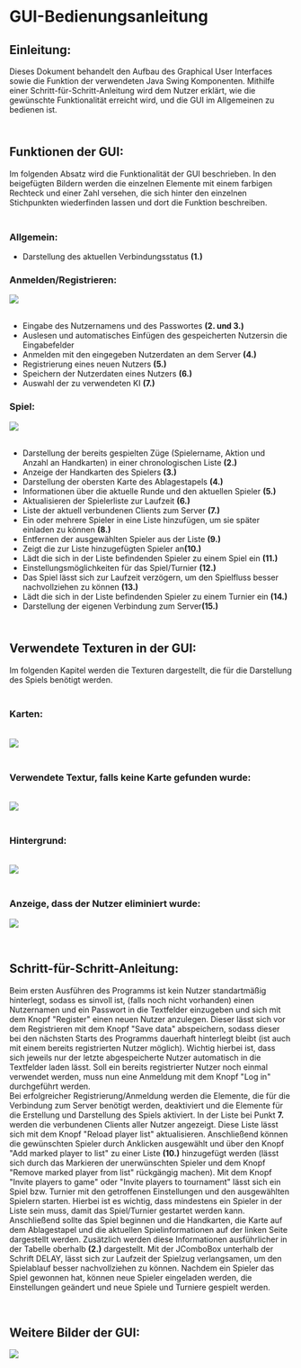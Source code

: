 <h1>GUI-Bedienungsanleitung</h1>

<h2>Einleitung:</h2>
Dieses Dokument behandelt den Aufbau des Graphical User Interfaces sowie die Funktion der verwendeten Java Swing Komponenten. 
Mithilfe einer Schritt-für-Schritt-Anleitung wird dem Nutzer erklärt, wie die gewünschte Funktionalität erreicht wird, und die GUI im Allgemeinen zu bedienen ist. 

<h2><br>Funktionen der GUI:</h2>
Im folgenden Absatz wird die Funktionalität der GUI beschrieben. In den beigefügten Bildern werden die einzelnen Elemente mit einem farbigen Rechteck und einer Zahl versehen, die sich hinter den einzelnen Stichpunkten wiederfinden lassen und dort die Funktion beschreiben.
<h3><br>Allgemein:</h3>
<ul>
<li>Darstellung des aktuellen Verbindungsstatus <b>(1.)</b></li>
</ul>
<h3>Anmelden/Registrieren:</h3>
<img src=".\images\gui_login.png">
<ul>
<br><li>Eingabe des Nutzernamens und des Passwortes <b>(2. und 3.)</b></li>
<li>Auslesen und automatisches Einfügen des gespeicherten Nutzersin die Eingabefelder</li>
<li>Anmelden mit den eingegeben Nutzerdaten an dem Server <b>(4.)</b></li>
<li>Registrierung eines neuen Nutzers <b>(5.)</b></li>
<li>Speichern der Nutzerdaten eines Nutzers <b>(6.)</b></li>
<li>Auswahl der zu verwendeten KI <b>(7.)</b></li>
</ul>
<h3>Spiel:</h3>
<img src=".\images\gui_game.png">
<ul>
<br><li>Darstellung der bereits gespielten Züge (Spielername, Aktion und Anzahl an Handkarten) in einer chronologischen Liste <b>(2.)</b></li>
<li>Anzeige der Handkarten des Spielers <b>(3.)</b></li>
<li>Darstellung der obersten Karte des Ablagestapels <b>(4.)</b></li>
<li>Informationen über die aktuelle Runde und den aktuellen Spieler <b>(5.)</b></li>
<li>Aktualisieren der Spielerliste zur Laufzeit <b>(6.)</b></li>
<li>Liste der aktuell verbundenen Clients zum Server <b>(7.)</b></li>
<li>Ein oder mehrere Spieler in eine Liste hinzufügen, um sie später einladen zu können <b>(8.)</b></li>
<li>Entfernen der ausgewählten Spieler aus der Liste <b>(9.)</b></li>
<li>Zeigt die zur Liste hinzugefügten Spieler an<b>(10.)</b></li>
<li>Lädt die sich in der Liste befindenden Spieler zu einem Spiel ein <b>(11.)</b></li>
<li>Einstellungsmöglichkeiten für das Spiel/Turnier <b>(12.)</b></li>
<li>Das Spiel lässt sich zur Laufzeit verzögern, um den Spielfluss besser nachvollziehen zu können <b>(13.)</b></li>
<li>Lädt die sich in der Liste befindenden Spieler zu einem Turnier ein <b>(14.)</b></li>
<li>Darstellung der eigenen Verbindung zum Server<b>(15.)</b></li>
</ul>

<h2><br>Verwendete Texturen in der GUI:</h2>
Im folgenden Kapitel werden die Texturen dargestellt, die für die Darstellung des Spiels benötigt werden.
<h3><br>Karten:</h3><br>
<img src=".\images\cards.gif"/>
<h3><br>Verwendete Textur, falls keine Karte gefunden wurde:</h3><br>
<img src=".\images\error.png" />
<br><h3><br>Hintergrund:</h3><br>
<img src=".\images\background.png"/>
<h3><br>Anzeige, dass der Nutzer eliminiert wurde:</h3>
<img src=".\images\eliminated.png"/>

<br><h2>Schritt-für-Schritt-Anleitung:</h2>
Beim ersten Ausführen des Programms ist kein Nutzer standartmäßig hinterlegt, sodass es sinvoll ist, (falls noch nicht vorhanden) einen Nutzernamen und ein Passwort in die Textfelder einzugeben und sich mit dem Knopf "Register" einen neuen Nutzer anzulegen. Dieser lässt sich vor dem Registrieren mit dem Knopf "Save data" abspeichern, sodass dieser bei den nächsten Starts des Programms dauerhaft hinterlegt bleibt (ist auch mit einem bereits registrierten Nutzer möglich). Wichtig hierbei ist, dass sich jeweils nur der letzte abgespeicherte Nutzer automatisch in die Textfelder laden lässt. Soll ein bereits registrierter Nutzer noch einmal verwendet werden, muss nun eine Anmeldung mit dem Knopf "Log in" durchgeführt werden.<br>
Bei erfolgreicher Registrierung/Anmeldung werden die Elemente, die für die Verbindung zum Server benötigt werden, deaktiviert und die Elemente für die Erstellung und Darstellung des Spiels aktiviert. In der Liste bei Punkt <b>7.</b> werden die verbundenen Clients aller Nutzer angezeigt. Diese Liste lässt sich mit dem Knopf "Reload player list" aktualisieren. Anschließend können die gewünschten Spieler durch Anklicken ausgewählt und über den Knopf "Add marked player to list" zu einer Liste <b>(10.)</b> hinzugefügt werden (lässt sich durch das Markieren der unerwünschten Spieler und dem Knopf "Remove marked player from list" rückgängig machen). Mit dem Knopf "Invite players to game" oder "Invite players to tournament" lässt sich ein Spiel bzw. Turnier mit den getroffenen Einstellungen und den ausgewählten Spielern starten. Hierbei ist es wichtig, dass mindestens ein Spieler in der Liste sein muss, damit das Spiel/Turnier gestartet werden kann.<br>
Anschließend sollte das Spiel beginnen und die Handkarten, die Karte auf dem Ablagestapel und die aktuellen Spielinformationen auf der linken Seite dargestellt werden. Zusätzlich werden diese Informationen ausführlicher in der Tabelle oberhalb <b>(2.)</b> dargestellt. Mit der JComboBox unterhalb der Schrift DELAY, lässt sich zur Laufzeit der Spielzug verlangsamen, um den Spielablauf besser nachvollziehen zu können.
Nachdem ein Spieler das Spiel gewonnen hat, können neue Spieler eingeladen werden, die Einstellungen geändert und neue Spiele und Turniere gespielt werden.

<br>
<h2>Weitere Bilder der GUI:</h2>
<img src=".\images\gui_example.png"/>
